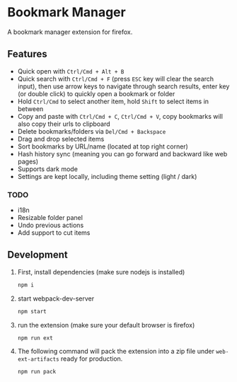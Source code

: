 # Bookmark Manager

A bookmark manager extension for firefox.

## Features

- Quick open with `Ctrl/Cmd + Alt + B`
- Quick search with `Ctrl/Cmd + F` (press `ESC` key will clear the search input), then use arrow keys to navigate through search results, enter key (or double click) to quickly open a bookmark or folder
- Hold `Ctrl/Cmd` to select another item, hold `Shift` to select items in between
- Copy and paste with `Ctrl/Cmd + C`, `Ctrl/Cmd + V`, copy bookmarks will also copy their urls to clipboard
- Delete bookmarks/folders via `Del/Cmd + Backspace`
- Drag and drop selected items
- Sort bookmarks by URL/name (located at top right corner)
- Hash history sync (meaning you can go forward and backward like web pages)
- Supports dark mode
- Settings are kept locally, including theme setting (light / dark)

### TODO

- i18n
- Resizable folder panel
- Undo previous actions
- Add support to cut items

## Development

1. First, install dependencies (make sure nodejs is installed)

   ```bash
   npm i
   ```

1. start webpack-dev-server

   ```bash
   npm start
   ```

1. run the extension (make sure your default browser is firefox)

   ```bash
   npm run ext
   ```

1. The following command will pack the extension into a zip file under `web-ext-artifacts` ready for production.

   ```bash
   npm run pack
   ```
